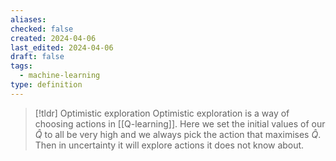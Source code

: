 ```yaml
---
aliases: 
checked: false
created: 2024-04-06
last_edited: 2024-04-06
draft: false
tags:
  - machine-learning
type: definition
---
```

>[!tldr] Optimistic exploration
>Optimistic exploration is a way of choosing actions in [[Q-learning]]. Here we set the initial values of our $\hat{Q}$ to all be very high and we always pick the action that maximises $\hat{Q}$. Then in uncertainty it will explore actions it does not know about.

